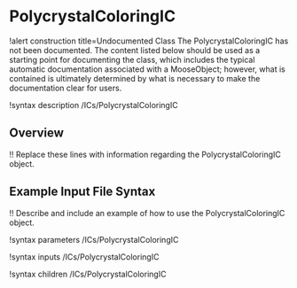 # PolycrystalColoringIC

!alert construction title=Undocumented Class
The PolycrystalColoringIC has not been documented. The content listed below should be used as a starting point for
documenting the class, which includes the typical automatic documentation associated with a
MooseObject; however, what is contained is ultimately determined by what is necessary to make the
documentation clear for users.

!syntax description /ICs/PolycrystalColoringIC

## Overview

!! Replace these lines with information regarding the PolycrystalColoringIC object.

## Example Input File Syntax

!! Describe and include an example of how to use the PolycrystalColoringIC object.

!syntax parameters /ICs/PolycrystalColoringIC

!syntax inputs /ICs/PolycrystalColoringIC

!syntax children /ICs/PolycrystalColoringIC
